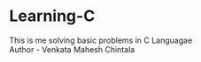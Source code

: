 # Learning-C
This is me solving basic problems in C Languagae
<br>
Author - Venkata Mahesh Chintala
